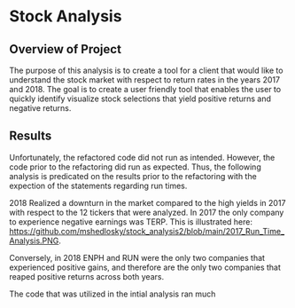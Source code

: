# Stock Analysis
## Overview of Project
The purpose of this analysis is to create a tool for a client that would like to understand the stock market with respect to return rates in the years 2017 and 2018. The goal is to create a user friendly tool that enables the user to quickly identify visualize stock selections that yield positive returns and negative returns.

## Results
Unfortunately, the refactored code did not run as intended. However, the code prior to the refactoring did run as expected. Thus, the following analysis is predicated on the results prior to the refactoring with the expection of the statements regarding run times. 

2018 Realized a downturn in the market compared to the high yields in 2017 with respect to the 12 tickers that were analyzed. In 2017 the only company to experience negative earnings was TERP. This is illustrated here: https://github.com/mshedlosky/stock_analysis2/blob/main/2017_Run_Time_Analysis.PNG.

Conversely, in 2018 ENPH and RUN were the only two companies that experienced positive gains, and therefore are the only two companies that reaped positive returns across both years. 

The code that was utilized in the intial analysis ran much
